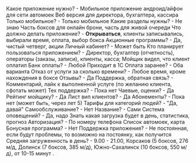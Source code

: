 Какое приложение нужно? - Мобильное приложение андроид/айфон для сети автомоек
Веб версия для директора, бухгалтера, кассира
Только мобильное? - Только мобильное
Какие разделы нужны? - Не знаю
Часть боксов для онлайн брони, часть для живой очереди
Что должно делать приложение? - **Открываться**, клиенты записывались, выбирали время, оплата, выбор бокса
Акционные программы? - Да, чистый четверг, акции
Личный кабинет? - Может быть
Кто планирует пользоваться приложением? - Директор, бухгалтер (отчетность), операторы (заказы, записи), клиенты, касса; Мойщик видел, что клиент оплатил
Банк оплаты? - Любой
Приходит в 1С
Оплата заранее? - Оба варианта
Отказ от услуги за сколько времени? - Любое время, кроме нахождения в боксе
Отзывы? - Да 
Поддержка, обратная связь? - Комментарий, лайк к выполненной услуге (по желанию клиента, сфотать может)
Тех поддержка? - Пока нет
Чаевые, оценки? - Да
Рейтинг мойщику? - Да
Лист вип клиентов? - Да
Абонементы? - Пока нет (может быть, через лет 5)
Тарифы для категорий людей? - "Да, давай"
Самообслуживание? - Нет
Название? - Сами
Система оповещений? - Да, надо
Знать какая загрузка будет в день, статистика, прогноз
Авторизация? - По номеру телефона
Список автомоек, карта
Бонусная программа? - Нет
Поддержка приложения? - Не постоянная, если будут проблемы, то возможно на постоянку, как получится
Средняя загруженность в день? - 9.00 - 21.00, Корсаков (5 боксов, 276 м/д, Долинск (7 боксов, 385 м/д), Южно-Сахалинск (10 боксов, 550 м/д), от 10-15 минут
.

